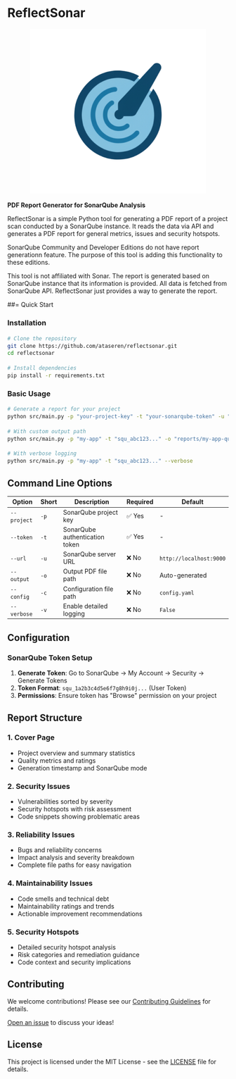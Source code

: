 # ReflectSonar

<p align="center">
  <img src="./rs-logo.png" width="400" alt="reflectsonar-logo">
</p>

**PDF Report Generator for SonarQube Analysis**

ReflectSonar is a simple Python tool for generating a PDF report of a project scan conducted by a SonarQube instance. It reads the data via API and generates a PDF report for general metrics, issues and security hotspots.

SonarQube Community and Developer Editions do not have report generationn feature. The purpose of this tool is adding this functionality to these editions.

This tool is not affiliated with Sonar. The report is generated based on SonarQube instance that its information is provided. All data is fetched from
SonarQube API. ReflectSonar just provides a way to generate the report.



##= Quick Start

### Installation

```bash
# Clone the repository
git clone https://github.com/ataseren/reflectsonar.git
cd reflectsonar

# Install dependencies
pip install -r requirements.txt
```

### Basic Usage

```bash
# Generate a report for your project
python src/main.py -p "your-project-key" -t "your-sonarqube-token" -u "http://your-sonarqube-server:9000"

# With custom output path
python src/main.py -p "my-app" -t "squ_abc123..." -o "reports/my-app-quality-report.pdf"

# With verbose logging
python src/main.py -p "my-app" -t "squ_abc123..." --verbose
```

## Command Line Options

| Option | Short | Description | Required | Default |
|--------|-------|-------------|----------|---------|
| `--project` | `-p` | SonarQube project key | ✅ Yes | - |
| `--token` | `-t` | SonarQube authentication token | ✅ Yes | - |
| `--url` | `-u` | SonarQube server URL | ❌ No | `http://localhost:9000` |
| `--output` | `-o` | Output PDF file path | ❌ No | Auto-generated |
| `--config` | `-c` | Configuration file path | ❌ No | `config.yaml` |
| `--verbose` | `-v` | Enable detailed logging | ❌ No | `False` |

## Configuration

### SonarQube Token Setup

1. **Generate Token**: Go to SonarQube → My Account → Security → Generate Tokens
2. **Token Format**: `squ_1a2b3c4d5e6f7g8h9i0j...` (User Token)
3. **Permissions**: Ensure token has "Browse" permission on your project


## Report Structure

### 1. **Cover Page**
- Project overview and summary statistics
- Quality metrics and ratings
- Generation timestamp and SonarQube mode

### 2. **Security Issues**
- Vulnerabilities sorted by severity
- Security hotspots with risk assessment
- Code snippets showing problematic areas

### 3. **Reliability Issues**  
- Bugs and reliability concerns
- Impact analysis and severity breakdown
- Complete file paths for easy navigation

### 4. **Maintainability Issues**
- Code smells and technical debt
- Maintainability ratings and trends
- Actionable improvement recommendations

### 5. **Security Hotspots**
- Detailed security hotspot analysis
- Risk categories and remediation guidance
- Code context and security implications


## Contributing

We welcome contributions! Please see our [Contributing Guidelines](CONTRIBUTING.md) for details.

[Open an issue](https://github.com/ataseren/reflectsonar/issues) to discuss your ideas!

## License

This project is licensed under the MIT License - see the [LICENSE](LICENSE) file for details.

